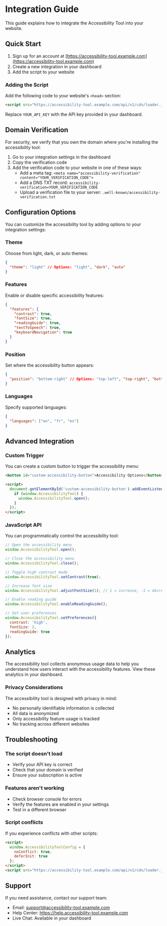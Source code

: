 # Integration Guide

This guide explains how to integrate the Accessibility Tool into your website.

## Quick Start

1. Sign up for an account at [https://accessibility-tool.example.com](https://accessibility-tool.example.com)
2. Create a new integration in your dashboard
3. Add the script to your website

### Adding the Script

Add the following code to your website's `<head>` section:

```html
<script src="https://accessibility-tool.example.com/api/v1/cdn/loader.js?apiKey=YOUR_API_KEY" async></script>
```

Replace `YOUR_API_KEY` with the API key provided in your dashboard.

## Domain Verification

For security, we verify that you own the domain where you're installing the accessibility tool:

1. Go to your integration settings in the dashboard
2. Copy the verification code
3. Add the verification code to your website in one of these ways:
   - Add a meta tag: `<meta name="accessibility-verification" content="YOUR_VERIFICATION_CODE">`
   - Add a DNS TXT record: `accessibility-verification=YOUR_VERIFICATION_CODE`
   - Upload a verification file to your server: `.well-known/accessibility-verification.txt`

## Configuration Options

You can customize the accessibility tool by adding options to your integration settings:

### Theme

Choose from light, dark, or auto themes:

```json
{
  "theme": "light" // Options: "light", "dark", "auto"
}
```

### Features

Enable or disable specific accessibility features:

```json
{
  "features": {
    "contrast": true,
    "fontSize": true,
    "readingGuide": true,
    "textToSpeech": true,
    "keyboardNavigation": true
  }
}
```

### Position

Set where the accessibility button appears:

```json
{
  "position": "bottom-right" // Options: "top-left", "top-right", "bottom-left", "bottom-right"
}
```

### Languages

Specify supported languages:

```json
{
  "languages": ["en", "fr", "es"]
}
```

## Advanced Integration

### Custom Trigger

You can create a custom button to trigger the accessibility menu:

```html
<button id="custom-accessibility-button">Accessibility Options</button>

<script>
  document.getElementById('custom-accessibility-button').addEventListener('click', function() {
    if (window.AccessibilityTool) {
      window.AccessibilityTool.open();
    }
  });
</script>
```

### JavaScript API

You can programmatically control the accessibility tool:

```javascript
// Open the accessibility menu
window.AccessibilityTool.open();

// Close the accessibility menu
window.AccessibilityTool.close();

// Toggle high contrast mode
window.AccessibilityTool.setContrast(true);

// Increase font size
window.AccessibilityTool.adjustFontSize(1); // 1 = increase, -1 = decrease, 0 = reset

// Enable reading guide
window.AccessibilityTool.enableReadingGuide();

// Set user preferences
window.AccessibilityTool.setPreferences({
  contrast: 'high',
  fontSize: 2,
  readingGuide: true
});
```

## Analytics

The accessibility tool collects anonymous usage data to help you understand how users interact with the accessibility features. View these analytics in your dashboard.

### Privacy Considerations

The accessibility tool is designed with privacy in mind:

- No personally identifiable information is collected
- All data is anonymized
- Only accessibility feature usage is tracked
- No tracking across different websites

## Troubleshooting

### The script doesn't load

- Verify your API key is correct
- Check that your domain is verified
- Ensure your subscription is active

### Features aren't working

- Check browser console for errors
- Verify the features are enabled in your settings
- Test in a different browser

### Script conflicts

If you experience conflicts with other scripts:

```html
<script>
  window.AccessibilityToolConfig = {
    noConflict: true,
    deferInit: true
  };
</script>
<script src="https://accessibility-tool.example.com/api/v1/cdn/loader.js?apiKey=YOUR_API_KEY" async></script>
```

## Support

If you need assistance, contact our support team:

- Email: support@accessibility-tool.example.com
- Help Center: https://help.accessibility-tool.example.com
- Live Chat: Available in your dashboard
